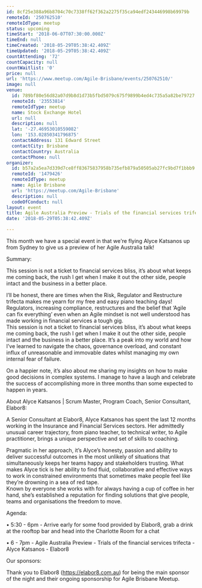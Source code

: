 ```yaml
---
id: 8cf25e388a96b8704c70c7338ff62f362a2275f35ca94edf243446998b69979b
remoteId: '250762510'
remoteIdType: meetup
status: upcoming
timeStart: '2018-06-07T07:30:00.000Z'
timeEnd: null
timeCreated: '2018-05-29T05:38:42.409Z'
timeUpdated: '2018-05-29T05:38:42.409Z'
countAttending: '72'
countCapacity: null
countWaitlist: '0'
price: null
url: 'https://www.meetup.com/Agile-Brisbane/events/250762510/'
image: null
venue:
  id: 789bf80e56d82a07d9b8d1d73b5fbd5079c675f9899b4ed4c735a5a82be79727
  remoteId: '23553814'
  remoteIdType: meetup
  name: Stock Exchange Hotel
  url: null
  description: null
  lat: '-27.46953010559082'
  lon: '153.02850341796875'
  contactAddress: 131 Edward Street
  contactCity: Brisbane
  contactCountry: Australia
  contactPhone: null
organizer:
  id: b57a2a5ea7d339d7ce8ff83675837958b735efb879a50505ab27fc9bd7f1bbb9
  remoteId: '1479426'
  remoteIdType: meetup
  name: Agile Brisbane
  url: 'https://meetup.com/Agile-Brisbane'
  description: null
  codeOfConduct: null
layout: event
title: Agile Australia Preview - Trials of the financial services trifecta
date: '2018-05-29T05:38:42.409Z'

---
```

<p>This month we have a special event in that we're flying Alyce Katsanos up from Sydney to give us a preview of her Agile Australia talk!</p> <p>Summary:</p> <p>This session is not a ticket to financial services bliss, it’s about what keeps me coming back, the rush I get when I make it out the other side, people intact and the business in a better place.</p> <p>I’ll be honest, there are times when the Risk, Regulator and Restructure trifecta makes me yearn for my free and easy piano teaching days! Regulators, increasing compliance, restructures and the belief that ‘Agile can fix everything’ even when an Agile mindset is not well understood has made working in financial services a tough gig.<br/>This session is not a ticket to financial services bliss, it’s about what keeps me coming back, the rush I get when I make it out the other side, people intact and the business in a better place. It’s a peak into my world and how I’ve learned to navigate the chaos, governance overload, and constant influx of unreasonable and immovable dates whilst managing my own internal fear of failure.</p> <p>On a happier note, it’s also about me sharing my insights on how to make good decisions in complex systems. I manage to have a laugh and celebrate the success of accomplishing more in three months than some expected to happen in years.</p> <p>About Alyce Katsanos | Scrum Master, Program Coach, Senior Consultant, Elabor8:</p> <p>A Senior Consultant at Elabor8, Alyce Katsanos has spent the last 12 months working in the Insurance and Financial Services sectors. Her admittedly unusual career trajectory, from piano teacher, to technical writer, to Agile practitioner, brings a unique perspective and set of skills to coaching.</p> <p>Pragmatic in her approach, it’s Alyce’s honesty, passion and ability to deliver successful outcomes in the most unlikely of situations that simultaneously keeps her teams happy and stakeholders trusting. What makes Alyce tick is her ability to find fluid, collaborative and effective ways to work in constrained environments that sometimes make people feel like they’re drowning in a sea of red tape.<br/>Known by everyone she works with for always having a cup of coffee in her hand, she’s established a reputation for finding solutions that give people, teams and organisations the freedom to move.</p> <p>Agenda:</p> <p>• 5:30 - 6pm - Arrive early for some food provided by Elabor8, grab a drink at the rooftop bar and head into the Charlotte Room for a chat</p> <p>• 6 - 7pm - Agile Australia Preview - Trials of the financial services trifecta - Alyce Katsanos - Elabor8</p> <p>Our sponsors:</p> <p>Thank you to Elabor8 (<a href="https://elabor8.com.au" class="linkified">https://elabor8.com.au</a>) for being the main sponsor of the night and their ongoing sponsorship for Agile Brisbane Meetup.</p>
